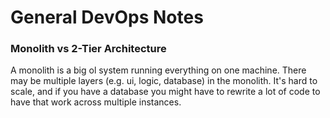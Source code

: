 # General DevOps Notes

### Monolith vs 2-Tier Architecture
A monolith is a big ol system running everything on one machine. There may be multiple layers (e.g. ui, logic, database) in the monolith. It's hard to scale, and if you have a database you might have to rewrite a lot of code to have that work across multiple instances.